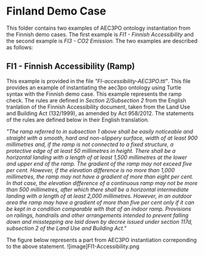 # Finland Demo Case
This folder contains two examples of AEC3PO ontology instantiation from the Finnish demo cases. The first example is _FI1 - Finnish Accessibility_ and the second example is _FI3 - CO2 Emission_. The two examples are described as follows:

## FI1 - Finnish Accessibility (Ramp)

This example is provided in the file _"FI-accessibility-AEC3PO.ttl"_. This file provides an example of instantiating the aec3po ontology using Turtle syntax with the Finnish demo case. This example represents the ramp check. The rules are defined in _Section 2/Subsection 2_ from the English tranlation of the Finnish Accessibility document, taken from the Land Use and Building Act (132/1999), as amended by Act 958/2012. The statements of the rules are defined below in their English translation.

_"The ramp referred to in subsection 1 above shall be easily noticeable and straight with a smooth, hard and non-slippery surface, width of at least 900 millimetres and, if the ramp is not connected to a fixed structure, a protective edge of at least 50 millimetres in height. There shall be a horizontal landing with a length of at least 1,500 millimetres at the lower and upper end of the ramp. The gradient of the ramp may not exceed five per cent. However, if the elevation difference is no more than 1,000 millimetres, the ramp may not have a gradient of more than eight per cent. In that case, the elevation difference of a continuous ramp may not be more than 500 millimetres, after which there shall be a horizontal intermediate landing with a length of at least 2,000 millimetres. However, in an outdoor area the ramp may have a gradient of more than five per cent only if it can be kept in a condition comparable with that of an indoor ramp. Provisions on railings, handrails and other arrangements intended to prevent falling down and misstepping are laid down by decree issued under section 117d, subsection 2 of the Land Use and Building Act."_

The figure below represents a part from AEC3PO instantiation correponding to the above statement.
![image]FI1-Accessibility.png 
